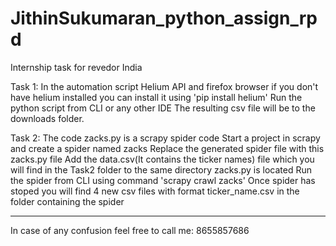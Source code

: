 # JithinSukumaran_python_assign_rpd
Internship task for revedor India

Task 1:
In the automation script Helium API and firefox browser if you don't have helium installed you can install it using 'pip install helium'
Run the python script from CLI or any other IDE 
The resulting csv file will be to the downloads folder.

Task 2:
The code zacks.py is a scrapy spider code
Start a project in scrapy and create a spider named zacks
Replace the generated spider file with this zacks.py file
Add the data.csv(It contains the ticker names) file which you will find in the Task2 folder to the same directory zacks.py is located
Run the spider from CLI using command 'scrapy crawl zacks'
Once spider has stoped you will find 4 new csv files with format ticker_name.csv in the folder containing the spider

---
In case of any confusion feel free to call me:
8655857686

